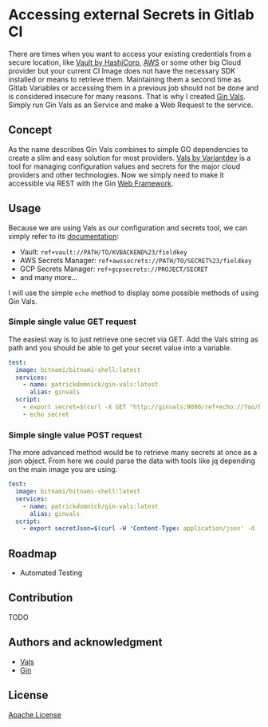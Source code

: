 # Accessing external Secrets in Gitlab CI

There are times when you want to access your existing credentials from a secure location, like [Vault by HashiCorp](https://www.vaultproject.io/), [AWS](https://aws.amazon.com/) or some other big Cloud provider but your current CI Image does not have the necessary SDK installed or means to retrieve them. Maintaining them a second time as Gitlab Variables or accessing them in a previous job should not be done and is considered insecure for many reasons. That is why I created [Gin Vals](https://gitlab.com/PatrickDomnick/gin-vals). Simply run Gin Vals as an Service and make a Web Request to the service.

## Concept

As the name describes Gin Vals combines to simple GO dependencies to create a slim and easy solution for most providers.
[Vals by Variantdev](https://github.com/variantdev/vals) is a tool for managing configuration values and secrets for the major cloud providers and other technologies.
Now we simply need to make it accessible via REST with the Gin [Web Framework](https://github.com/gin-gonic/gin).

## Usage

Because we are using Vals as our configuration and secrets tool, we can simply refer to its [documentation](https://github.com/variantdev/vals#supported-backends):

- Vault: `ref+vault://PATH/TO/KVBACKEND%23/fieldkey`
- AWS Secrets Manager: `ref+awssecrets://PATH/TO/SECRET%23/fieldkey`
- GCP Secrets Manager: `ref+gcpsecrets://PROJECT/SECRET`
- and many more...

I will use the simple `echo` method to display some possible methods of using Gin Vals.

### Simple single value GET request

The easiest way is to just retrieve one secret via GET. Add the Vals string as path and you should be able to get your secret value into a variable.

```yaml
test:
  image: bitnami/bitnami-shell:latest
  services:
    - name: patrickdomnick/gin-vals:latest
      alias: ginvals
  script:
    - export secret=$(curl -X GET "http://ginvals:9090/ref+echo://foo/bar")
    - echo secret
```

### Simple single value POST request

The more advanced method would be to retrieve many secrets at once as a json object. From here we could parse the data with tools like jq depending on the main image you are using.

```yaml
test:
  image: bitnami/bitnami-shell:latest
  services:
    - name: patrickdomnick/gin-vals:latest
      alias: ginvals
  script:
    - export secretJson=$(curl -H 'Content-Type: application/json' -d '{"foo": "ref+echo://foo/bar","bar": "ref+echo://bar/foo"}' -X POST "http://ginvals:9090")
```

## Roadmap

- Automated Testing

## Contribution

TODO

## Authors and acknowledgment

- [Vals](https://github.com/variantdev/vals)
- [Gin](https://github.com/gin-gonic/gin)

## License

[Apache License](/LICENSE)
